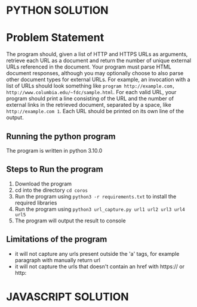 # PYTHON SOLUTION

# Problem Statement

The program should, given a list of HTTP and HTTPS URLs as arguments, retrieve each URL as a document and return the number of unique external URLs referenced in the document. Your program must parse HTML document responses, although you may optionally choose to also parse other document types for external URLs. For example, an invocation with a list of URLs should look something like `program http://example.com, http://www.columbia.edu/~fdc/sample.html`. For each valid URL, your program should print a line consisting of the URL and the number of external links in the retrieved document, separated by a space, like `http://example.com 1`. Each URL should be printed on its own line of the output.

## Running the python program

The program is written in python 3.10.0

## Steps to Run the program

1. Download the program
2. cd into the directory `cd coros`
3. Run the program using `python3 -r requirements.txt` to install the required libraries
4. Run the program using `python3 url_capture.py url1 url2 url3 url4 url5`
5. The program will output the result to console

## Limitations of the program

- it will not capture any urls present outside the 'a' tags, for example paragraph with manually return url
- it will not capture the urls that doesn't contain an href with https:// or http:

# JAVASCRIPT SOLUTION
